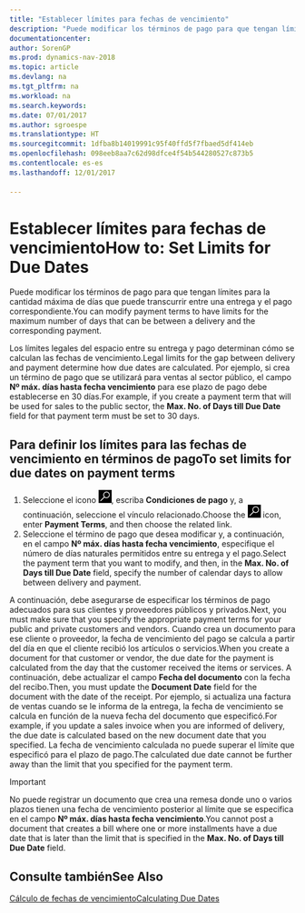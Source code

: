 ```yaml
---
title: "Establecer límites para fechas de vencimiento"
description: "Puede modificar los términos de pago para que tengan límites para la cantidad máxima de días que puede transcurrir entre una entrega y el pago correspondiente."
documentationcenter: 
author: SorenGP
ms.prod: dynamics-nav-2018
ms.topic: article
ms.devlang: na
ms.tgt_pltfrm: na
ms.workload: na
ms.search.keywords: 
ms.date: 07/01/2017
ms.author: sgroespe
ms.translationtype: HT
ms.sourcegitcommit: 1dfba8b14019991c95f40ffd5f7fbaed5df414eb
ms.openlocfilehash: 098eeb8aa7c62d98dfce4f54b544280527c873b5
ms.contentlocale: es-es
ms.lasthandoff: 12/01/2017

---
```

# <a name="how-to-set-limits-for-due-dates"></a><span data-ttu-id="dd09f-103">Establecer límites para fechas de vencimiento</span><span class="sxs-lookup"><span data-stu-id="dd09f-103">How to: Set Limits for Due Dates</span></span>
<span data-ttu-id="dd09f-104">Puede modificar los términos de pago para que tengan límites para la cantidad máxima de días que puede transcurrir entre una entrega y el pago correspondiente.</span><span class="sxs-lookup"><span data-stu-id="dd09f-104">You can modify payment terms to have limits for the maximum number of days that can be between a delivery and the corresponding payment.</span></span>  

<span data-ttu-id="dd09f-105">Los límites legales del espacio entre su entrega y pago determinan cómo se calculan las fechas de vencimiento.</span><span class="sxs-lookup"><span data-stu-id="dd09f-105">Legal limits for the gap between delivery and payment determine how due dates are calculated.</span></span> <span data-ttu-id="dd09f-106">Por ejemplo, si crea un término de pago que se utilizará para ventas al sector público, el campo **Nº máx. días hasta fecha vencimiento** para ese plazo de pago debe establecerse en 30 días.</span><span class="sxs-lookup"><span data-stu-id="dd09f-106">For example, if you create a payment term that will be used for sales to the public sector, the **Max. No. of Days till Due Date** field for that payment term must be set to 30 days.</span></span>  

## <a name="to-set-limits-for-due-dates-on-payment-terms"></a><span data-ttu-id="dd09f-107">Para definir los límites para las fechas de vencimiento en términos de pago</span><span class="sxs-lookup"><span data-stu-id="dd09f-107">To set limits for due dates on payment terms</span></span>  

1.  <span data-ttu-id="dd09f-108">Seleccione el icono ![Buscar página o informe](../../media/ui-search/search_small.png "icono Buscar página o informe"), escriba **Condiciones de pago** y, a continuación, seleccione el vínculo relacionado.</span><span class="sxs-lookup"><span data-stu-id="dd09f-108">Choose the ![Search for Page or Report](../../media/ui-search/search_small.png "Search for Page or Report icon") icon, enter **Payment Terms**, and then choose the related link.</span></span>  
2.  <span data-ttu-id="dd09f-109">Seleccione el término de pago que desea modificar y, a continuación, en el campo **Nº máx. días hasta fecha vencimiento**, especifique el número de días naturales permitidos entre su entrega y el pago.</span><span class="sxs-lookup"><span data-stu-id="dd09f-109">Select the payment term that you want to modify, and then, in the **Max. No. of Days till Due Date** field, specify the number of calendar days to allow between delivery and payment.</span></span>  

<span data-ttu-id="dd09f-110">A continuación, debe asegurarse de especificar los términos de pago adecuados para sus clientes y proveedores públicos y privados.</span><span class="sxs-lookup"><span data-stu-id="dd09f-110">Next, you must make sure that you specify the appropriate payment terms for your public and private customers and vendors.</span></span> <span data-ttu-id="dd09f-111">Cuando crea un documento para ese cliente o proveedor, la fecha de vencimiento del pago se calcula a partir del día en que el cliente recibió los artículos o servicios.</span><span class="sxs-lookup"><span data-stu-id="dd09f-111">When you create a document for that customer or vendor, the due date for the payment is calculated from the day that the customer received the items or services.</span></span> <span data-ttu-id="dd09f-112">A continuación, debe actualizar el campo **Fecha del documento** con la fecha del recibo.</span><span class="sxs-lookup"><span data-stu-id="dd09f-112">Then, you must update the **Document Date** field for the document with the date of the receipt.</span></span> <span data-ttu-id="dd09f-113">Por ejemplo, si actualiza una factura de ventas cuando se le informa de la entrega, la fecha de vencimiento se calcula en función de la nueva fecha del documento que especificó.</span><span class="sxs-lookup"><span data-stu-id="dd09f-113">For example, if you update a sales invoice when you are informed of delivery, the due date is calculated based on the new document date that you specified.</span></span> <span data-ttu-id="dd09f-114">La fecha de vencimiento calculada no puede superar el límite que especificó para el plazo de pago.</span><span class="sxs-lookup"><span data-stu-id="dd09f-114">The calculated due date cannot be further away than the limit that you specified for the payment term.</span></span>  

> [!IMPORTANT]  
>  <span data-ttu-id="dd09f-115">No puede registrar un documento que crea una remesa donde uno o varios plazos tienen una fecha de vencimiento posterior al límite que se especifica en el campo **Nº máx. días hasta fecha vencimiento**.</span><span class="sxs-lookup"><span data-stu-id="dd09f-115">You cannot post a document that creates a bill where one or more installments have a due date that is later than the limit that is specified in the **Max. No. of Days till Due Date** field.</span></span>  

## <a name="see-also"></a><span data-ttu-id="dd09f-116">Consulte también</span><span class="sxs-lookup"><span data-stu-id="dd09f-116">See Also</span></span>  
 [<span data-ttu-id="dd09f-117">Cálculo de fechas de vencimiento</span><span class="sxs-lookup"><span data-stu-id="dd09f-117">Calculating Due Dates</span></span>](calculating-due-dates.md)

